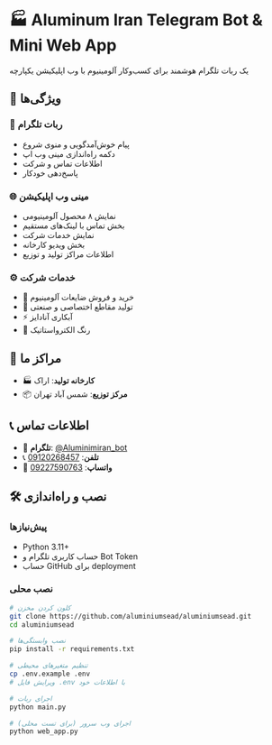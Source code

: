 # 🏭 Aluminum Iran Telegram Bot & Mini Web App

یک ربات تلگرام هوشمند برای کسب‌وکار آلومینیوم با وب اپلیکیشن یکپارچه

## 🚀 ویژگی‌ها

### 🤖 ربات تلگرام
- پیام خوش‌آمدگویی و منوی شروع
- دکمه راه‌اندازی مینی وب اپ
- اطلاعات تماس و شرکت
- پاسخ‌دهی خودکار

### 🌐 مینی وب اپلیکیشن
- نمایش ۸ محصول آلومینیومی
- بخش تماس با لینک‌های مستقیم
- نمایش خدمات شرکت
- بخش ویدیو کارخانه
- اطلاعات مراکز تولید و توزیع

### ⚙️ خدمات شرکت
- 🔄 خرید و فروش ضایعات آلومینیوم
- 🔧 تولید مقاطع اختصاصی و صنعتی
- ⚡ آبکاری آنادایز  
- 🎨 رنگ الکترواستاتیک

## 📍 مراکز ما

- 🏭 **کارخانه تولید**: اراک
- 📦 **مرکز توزیع**: شمس آباد تهران

## 📞 اطلاعات تماس

- 📱 **تلگرام**: [@Aluminimiran_bot](https://t.me/Aluminimiran_bot)
- 📞 **تلفن**: [09120268457](tel:+989120268457)
- 💬 **واتساپ**: [09227590763](https://wa.me/989227590763)

## 🛠️ نصب و راه‌اندازی

### پیش‌نیازها
- Python 3.11+
- حساب کاربری تلگرام و Bot Token
- حساب GitHub برای deployment

### نصب محلی

```bash
# کلون کردن مخزن
git clone https://github.com/aluminiumsead/aluminiumsead.git
cd aluminiumsead

# نصب وابستگی‌ها
pip install -r requirements.txt

# تنظیم متغیرهای محیطی
cp .env.example .env
# ویرایش فایل .env با اطلاعات خود

# اجرای ربات
python main.py

# اجرای وب سرور (برای تست محلی)
python web_app.py
